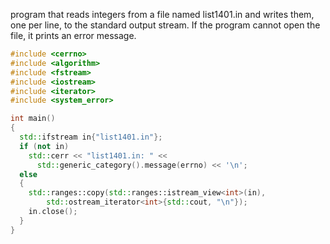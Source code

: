 program that reads integers from a file named list1401.in and writes them,
one per line, to the standard output stream. If the program cannot open the file, it prints an error message.
```cpp
#include <cerrno>
#include <algorithm>
#include <fstream>
#include <iostream>
#include <iterator>
#include <system_error>

int main()
{
  std::ifstream in{"list1401.in"};
  if (not in)
    std::cerr << "list1401.in: " <<
      std::generic_category().message(errno) << '\n';
  else
  {
    std::ranges::copy(std::ranges::istream_view<int>(in),
        std::ostream_iterator<int>{std::cout, "\n"});
    in.close();
  }
}
```
